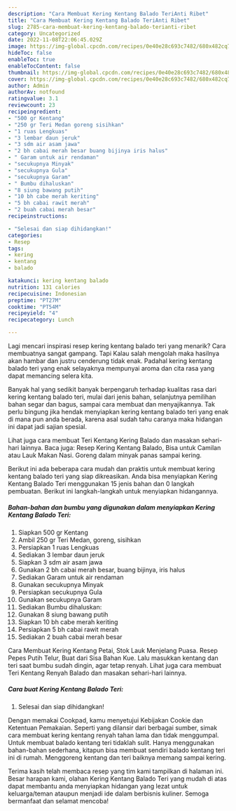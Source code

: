 ```yaml
---
description: "Cara Membuat Kering Kentang Balado TeriAnti Ribet"
title: "Cara Membuat Kering Kentang Balado TeriAnti Ribet"
slug: 2785-cara-membuat-kering-kentang-balado-terianti-ribet
category: Uncategorized
date: 2022-11-08T22:06:45.029Z
image: https://img-global.cpcdn.com/recipes/0e40e28c693c7482/680x482cq70/kering-kentang-balado-teri-foto-resep-utama.jpg
hideToc: false
enableToc: true
enableTocContent: false
thumbnail: https://img-global.cpcdn.com/recipes/0e40e28c693c7482/680x482cq70/kering-kentang-balado-teri-foto-resep-utama.jpg
cover: https://img-global.cpcdn.com/recipes/0e40e28c693c7482/680x482cq70/kering-kentang-balado-teri-foto-resep-utama.jpg
author: Admin
authorAv: notfound
ratingvalue: 3.1
reviewcount: 23
recipeingredient:
- "500 gr Kentang"
- "250 gr Teri Medan goreng sisihkan"
- "1 ruas Lengkuas"
- "3 lembar daun jeruk"
- "3 sdm air asam jawa"
- "2 bh cabai merah besar buang bijinya iris halus"
- " Garam untuk air rendaman"
- "secukupnya Minyak"
- "secukupnya Gula"
- "secukupnya Garam"
- " Bumbu dihaluskan"
- "8 siung bawang putih"
- "10 bh cabe merah keriting"
- "5 bh cabai rawit merah"
- "2 buah cabai merah besar"
recipeinstructions:

- "Selesai dan siap dihidangkan!"
categories:
- Resep
tags:
- kering
- kentang
- balado

katakunci: kering kentang balado 
nutrition: 131 calories
recipecuisine: Indonesian
preptime: "PT27M"
cooktime: "PT54M"
recipeyield: "4"
recipecategory: Lunch

---
```



Lagi mencari inspirasi resep kering kentang balado teri yang menarik? Cara membuatnya sangat gampang. Tapi Kalau salah mengolah maka hasilnya akan hambar dan justru cenderung tidak enak. Padahal kering kentang balado teri yang enak selayaknya mempunyai aroma dan cita rasa yang dapat memancing selera kita.


Banyak hal yang sedikit banyak berpengaruh terhadap kualitas rasa dari kering kentang balado teri, mulai dari jenis bahan, selanjutnya pemilihan bahan segar dan bagus, sampai cara membuat dan menyajikannya. Tak perlu bingung jika hendak menyiapkan kering kentang balado teri yang enak di mana pun anda berada, karena asal sudah tahu caranya maka hidangan ini dapat jadi sajian spesial.

Lihat juga cara membuat Teri Kentang Kering Balado dan masakan sehari-hari lainnya. Baca juga: Resep Kering Kentang Balado, Bisa untuk Camilan atau Lauk Makan Nasi. Goreng dalam minyak panas sampai kering.


Berikut ini ada beberapa cara mudah dan praktis untuk membuat kering kentang balado teri yang siap dikreasikan. Anda bisa menyiapkan Kering Kentang Balado Teri menggunakan 15 jenis bahan dan 0 langkah pembuatan. Berikut ini langkah-langkah untuk menyiapkan hidangannya.

<!--inarticleads1-->

##### Bahan-bahan dan bumbu yang digunakan dalam menyiapkan Kering Kentang Balado Teri:

1. Siapkan 500 gr Kentang
1. Ambil 250 gr Teri Medan, goreng, sisihkan
1. Persiapkan 1 ruas Lengkuas
1. Sediakan 3 lembar daun jeruk
1. Siapkan 3 sdm air asam jawa
1. Gunakan 2 bh cabai merah besar, buang bijinya, iris halus
1. Sediakan  Garam untuk air rendaman
1. Gunakan secukupnya Minyak
1. Persiapkan secukupnya Gula
1. Gunakan secukupnya Garam
1. Sediakan  Bumbu dihaluskan:
1. Gunakan 8 siung bawang putih
1. Siapkan 10 bh cabe merah keriting
1. Persiapkan 5 bh cabai rawit merah
1. Sediakan 2 buah cabai merah besar


Cara Membuat Kering Kentang Petai, Stok Lauk Menjelang Puasa. Resep Pepes Putih Telur, Buat dari Sisa Bahan Kue. Lalu masukkan kentang dan teri saat bumbu sudah dingin, agar tetap renyah. Lihat juga cara membuat Teri Kentang Renyah Balado dan masakan sehari-hari lainnya. 

<!--inarticleads2-->

##### Cara buat Kering Kentang Balado Teri:


1. Selesai dan siap dihidangkan!

Dengan memakai Cookpad, kamu menyetujui Kebijakan Cookie dan Ketentuan Pemakaian. Seperti yang dilansir dari berbagai sumber, simak cara membuat kering kentang renyah tahan lama dan tidak menggumpal. Untuk membuat balado kentang teri tidaklah sulit. Hanya menggunakan bahan-bahan sederhana, kitapun bisa membuat sendiri balado kentang teri ini di rumah. Menggoreng kentang dan teri baiknya memang sampai kering. 

Terima kasih telah membaca resep yang tim kami tampilkan di halaman ini. Besar harapan kami, olahan Kering Kentang Balado Teri yang mudah di atas dapat membantu anda menyiapkan hidangan yang lezat untuk keluarga/teman ataupun menjadi ide dalam berbisnis kuliner. Semoga bermanfaat dan selamat mencoba!
